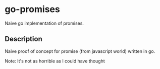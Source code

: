 # go-promises
Naive go implementation of promises.

## Description

Naive proof of concept for promise (from javascript world) written in go.

Note: It's not as horrible as I could have thought
